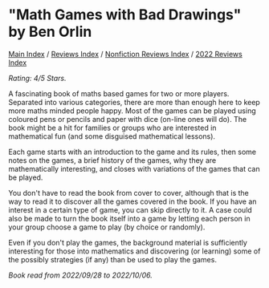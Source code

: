 # "Math Games with Bad Drawings" by Ben Orlin

[Main Index](../../../README.md) / [Reviews Index](../../README.md) / [Nonfiction Reviews Index](../README.md) / [2022 Reviews Index](README.md)

*Rating: 4/5 Stars.*

A fascinating book of maths based games for two or more players. Separated into various categories, there are more than enough here to keep more maths minded people happy. Most of the games can be played using coloured pens or pencils and paper with dice (on-line ones will do). The book might be a hit for families or groups who are interested in mathematical fun (and some disguised mathematical lessons).

Each game starts with an introduction to the game and its rules, then some notes on the games, a brief history of the games, why they are mathematically interesting, and closes with variations of the games that can be played.

You don't have to read the book from cover to cover, although that is the way to read it to discover all the games covered in the book. If you have an interest in a certain type of game, you can skip directly to it. A case could also be made to turn the book itself into a game by letting each person in your group choose a game to play (by choice or randomly).

Even if you don't play the games, the background material is sufficiently interesting for those into mathematics and discovering (or learning) some of the possibly strategies (if any) than be used to play the games.

*Book read from 2022/09/28 to 2022/10/06.*
